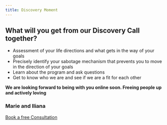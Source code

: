 ```yaml
---
title: Discovery Moment
---
```


## What will you get from our Discovery Call together?

- Assessment of your life directions and what gets in the way of your goals
- Precisely identify your sabotage mechanism that prevents you to move in the direction of your goals
- Learn about the program and ask questions
- Get to know who we are and see if we are a fit for each other

**We are looking forward to being with you online soon. Freeing people up and actively loving**

### Marie and Iliana

[Book a free Consultation]("/")


